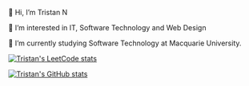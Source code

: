 👋 Hi, I’m Tristan N

👀 I’m interested in IT, Software Technology and Web Design

🌱 I’m currently studying Software Technology at Macquarie University.

[![Tristan's LeetCode stats](https://leetcode-stats-six.vercel.app/?username=Tristan_N)](https://github.com/KnlnKS/leetcode-stats)

[![Tristan's GitHub stats](https://github-readme-stats.vercel.app/api?username=Tristan296&show_icons=true&theme=radical)](https://github.com/anuraghazra/github-readme-stats)

